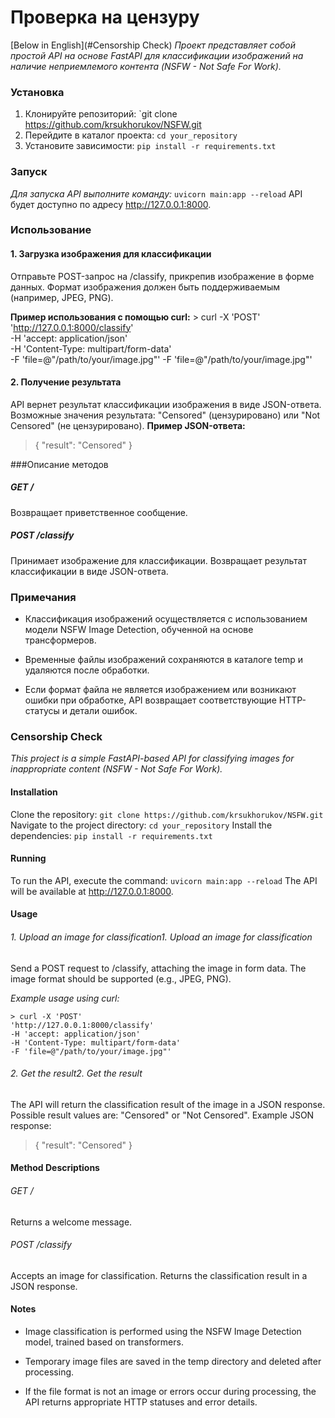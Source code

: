 
# Проверка на цензуру
[Below in English](#Censorship Check)
*Проект представляет собой простой API на основе FastAPI для классификации изображений на наличие неприемлемого контента (NSFW - Not Safe For Work).*

### Установка
1. Клонируйте репозиторий:
`git clone https://github.com/krsukhorukov/NSFW.git
2.  Перейдите в каталог проекта:
`cd your_repository`
3. Установите зависимости:
`pip install -r requirements.txt`

### Запуск
*Для запуска API выполните команду:*
`uvicorn main:app --reload`
API будет доступно по адресу http://127.0.0.1:8000.

### Использование
#### 1. Загрузка изображения для классификации
Отправьте POST-запрос на /classify, прикрепив изображение в форме данных. Формат изображения должен быть поддерживаемым (например, JPEG, PNG).

**Пример использования с помощью curl:**
	> curl -X 'POST' \
	  'http://127.0.0.1:8000/classify' \
	  -H 'accept: application/json' \
	  -H 'Content-Type: multipart/form-data' \
	  -F 'file=@"/path/to/your/image.jpg"'  -F 'file=@"/path/to/your/image.jpg"'

#### 2. Получение результата
API вернет результат классификации изображения в виде JSON-ответа. Возможные значения результата: "Censored" (цензурировано) или "Not Censored" (не цензурировано).
**Пример JSON-ответа:**

> {
  "result": "Censored"
}

###Описание методов
##### GET /
Возвращает приветственное сообщение.

##### POST /classify
Принимает изображение для классификации. Возвращает результат классификации в виде JSON-ответа.

### Примечания
- Классификация изображений осуществляется с использованием модели NSFW Image Detection, обученной на основе трансформеров.

- Временные файлы изображений сохраняются в каталоге temp и удаляются после обработки.

- Если формат файла не является изображением или возникают ошибки при обработке, API возвращает соответствующие HTTP-статусы и детали ошибок.

### Censorship Check
*This project is a simple FastAPI-based API for classifying images for inappropriate content (NSFW - Not Safe For Work).*

#### Installation
Clone the repository:
`git clone https://github.com/krsukhorukov/NSFW.git`
Navigate to the project directory:
`cd your_repository`
Install the dependencies:
`pip install -r requirements.txt`
#### Running
To run the API, execute the command:
`uvicorn main:app --reload`
The API will be available at http://127.0.0.1:8000.

#### Usage
###### 1. Upload an image for classification1. Upload an image for classification
Send a POST request to /classify, attaching the image in form data. The image format should be supported (e.g., JPEG, PNG).

*Example usage using curl:*


	> curl -X 'POST'
	'http://127.0.0.1:8000/classify'
	-H 'accept: application/json'
	-H 'Content-Type: multipart/form-data'
	-F 'file=@"/path/to/your/image.jpg"'

###### 2.  Get the result2.  Get the result
The API will return the classification result of the image in a JSON response. Possible result values are: "Censored" or "Not Censored".
Example JSON response:



> 	{
	"result": "Censored"
	}

#### Method Descriptions
###### GET /
Returns a welcome message.

###### POST /classify
Accepts an image for classification. Returns the classification result in a JSON response.

#### Notes
- Image classification is performed using the NSFW Image Detection model, trained based on transformers.

- Temporary image files are saved in the temp directory and deleted after processing.

- If the file format is not an image or errors occur during processing, the API returns appropriate HTTP statuses and error details.



